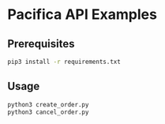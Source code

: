 # Pacifica API Examples

## Prerequisites

```bash
pip3 install -r requirements.txt
```

## Usage

```bash
python3 create_order.py
python3 cancel_order.py
```
